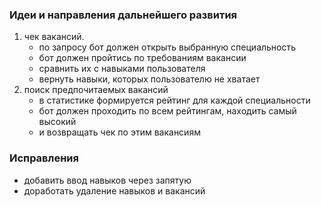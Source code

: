 ### Идеи и направления дальнейшего развития
1. чек вакансий.
    - по запросу бот должен открыть выбранную специальность
    - бот должен пройтись по требованиям вакансии
    - сравнить их с навыками пользователя
    - вернуть навыки, которых пользователю не хватает
2. поиск предпочитаемых вакансий
    - в статистике формируется рейтинг для каждой специальности
    - бот должен проходить по всем рейтингам, находить самый высокий
    - и возвращать чек по этим вакансиям

### Исправления
- добавить ввод навыков через запятую
- доработать удаление навыков и вакансий